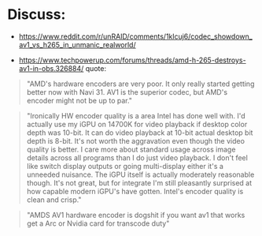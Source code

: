 # Discuss:
- https://www.reddit.com/r/unRAID/comments/1klcuj6/codec_showdown_av1_vs_h265_in_unmanic_realworld/

- https://www.techpowerup.com/forums/threads/amd-h-265-destroys-av1-in-obs.326884/
quote:
>"AMD's hardware encoders are very poor. It only really started getting better now with Navi 31. AV1 is the superior codec, but AMD's encoder might not be up to par."

>"Ironically HW encoder quality is a area Intel has done well with. I'd actually use my iGPU on 14700K for video playback if desktop color depth was 10-bit. It can do video playback at 10-bit actual desktop bit depth is 8-bit. It's not worth the aggravation even though the video quality is better. I care more about standard usage across image details across all programs than I do just video playback. I don't feel like switch display outputs or going multi-display either it's a unneeded nuisance. The iGPU itself is actually moderately reasonable though. It's not great, but for integrate I'm still pleasantly surprised at how capable modern iGPU's have gotten. Intel's encoder quality is clean and crisp."

>"AMDS AV1 hardware encoder is dogshit if you want av1 that works get a Arc or Nvidia card for transcode duty"
